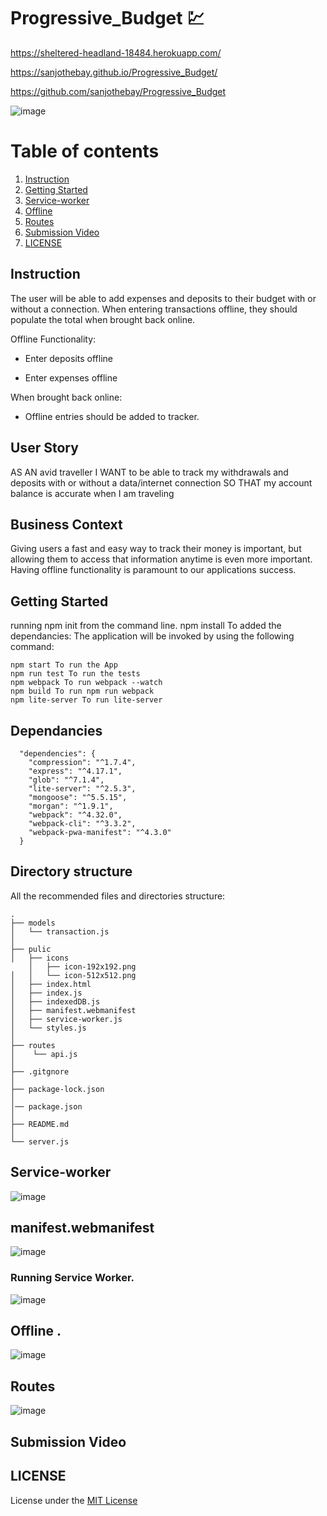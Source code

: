# Progressive_Budget 💹

https://sheltered-headland-18484.herokuapp.com/

https://sanjothebay.github.io/Progressive_Budget/

https://github.com/sanjothebay/Progressive_Budget



![image](https://user-images.githubusercontent.com/67298961/108643250-6505c180-746f-11eb-8fe3-f1cd954453fd.png)



# Table of contents

1. [Instruction](#Instruction)
2. [Getting Started](#Getting_Started)
3. [Service-worker](#Service-worker)
4. [Offline](#Offline)
5. [Routes](#Routes)
6. [Submission Video](#Submission_Video)
7. [LICENSE](#LICENSE)


## Instruction <a name="Instruction"></a>

The user will be able to add expenses and deposits to their budget with or without a connection. When entering transactions offline, they should populate the total when brought 
back online.

Offline Functionality:

  * Enter deposits offline

  * Enter expenses offline

When brought back online:

  * Offline entries should be added to tracker.

## User Story
AS AN avid traveller
I WANT to be able to track my withdrawals and deposits with or without a data/internet connection
SO THAT my account balance is accurate when I am traveling

## Business Context

Giving users a fast and easy way to track their money is important, but allowing them to access that information anytime is even more important. Having offline functionality is 
paramount to our applications success.


## Getting Started <a name="Getting_Started"></a>

running npm init from the command line.
npm install To added the dependancies:
The application will be invoked by using the following command:

```
npm start To run the App
npm run test To run the tests 
npm webpack To run webpack --watch
npm build To run npm run webpack
npm lite-server To run lite-server
```


## Dependancies

```
  "dependencies": {
    "compression": "^1.7.4",
    "express": "^4.17.1",
    "glob": "^7.1.4",
    "lite-server": "^2.5.3",
    "mongoose": "^5.5.15",
    "morgan": "^1.9.1",
    "webpack": "^4.32.0",
    "webpack-cli": "^3.3.2",
    "webpack-pwa-manifest": "^4.3.0"
  }
```


## Directory structure <a name="Directory_structure"></a>

All the recommended files and directories structure:


```
.
├── models
│   └── transaction.js
│  
├── pulic
│   ├── icons
    │   ├── icon-192x192.png
│   │   └── icon-512x512.png
│   ├── index.html
│   ├── index.js
│   ├── indexedDB.js
│   ├── manifest.webmanifest
│   ├── service-worker.js
│   └── styles.js
│
├── routes
│    └── api.js
│ 
├── .gitgnore
│ 
├── package-lock.json
│
│── package.json
│
├── README.md
│
└── server.js
```


## Service-worker <a name="Service-worker"></a>

![image](https://user-images.githubusercontent.com/67298961/108652314-722faa00-7489-11eb-9e4f-488db300ed6e.png)


## manifest.webmanifest

![image](https://user-images.githubusercontent.com/67298961/108661959-ca1ede80-7492-11eb-959b-1f70cb97b6f3.png)


### Running Service Worker.

![image](https://user-images.githubusercontent.com/67298961/108659054-3fd57b00-7490-11eb-8cf8-071d8d111d4f.png)


## Offline <a name="Offline"></a>.

![image](https://user-images.githubusercontent.com/67298961/108664873-461c2500-7499-11eb-976b-7a22ba1ceea9.png)


## Routes <a name="Routes"></a>

![image](https://user-images.githubusercontent.com/67298961/108654079-8bd2f080-748d-11eb-82be-17ee96099681.png)


## Submission Video <a name="Submission_Video"></a>


## LICENSE <a name="LICENSE"></a>

License under the [MIT License](LICENSE)
